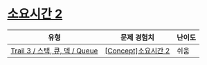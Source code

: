# [소요시간 2](https://www.codetree.ai/trails/complete/curated-cards/intro-asq-time-2)

|유형|문제 경험치|난이도|
|---|---|---|
|[Trail 3 / 스택, 큐, 덱 / Queue](https://www.codetree.ai/trail-info/novice-high/)|[[Concept]소요시간 2](https://www.codetree.ai/trails/complete/curated-cards/intro-asq-time-2/)|쉬움|

